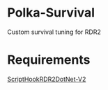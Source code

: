 # Polka-Survival
Custom survival tuning for RDR2

# Requirements
[ScriptHookRDR2DotNet-V2](https://github.com/Halen84/ScriptHookRDR2DotNet-V2)

